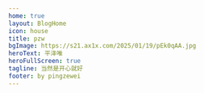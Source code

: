 ```yaml
---
home: true
layout: BlogHome
icon: house
title: pzw
bgImage: https://s21.ax1x.com/2025/01/19/pEk0qAA.jpg
heroText: 平泽唯
heroFullScreen: true
tagline: 当然是开心就好
footer: by pingzewei
---
```


